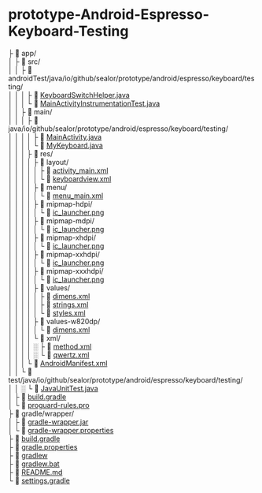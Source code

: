 # prototype-Android-Espresso-Keyboard-Testing

├ 📂 app/  
│ ├ 📂 src/  
│ │ ├ 📂 androidTest/java/io/github/sealor/prototype/android/espresso/keyboard/testing/  
│ │ │ ├ 📜 [KeyboardSwitchHelper.java](app/src/androidTest/java/io/github/sealor/prototype/android/espresso/keyboard/testing/KeyboardSwitchHelper.java)  
│ │ │ └ 📜 [MainActivityInstrumentationTest.java](app/src/androidTest/java/io/github/sealor/prototype/android/espresso/keyboard/testing/MainActivityInstrumentationTest.java)  
│ │ ├ 📂 main/  
│ │ │ ├ 📂 java/io/github/sealor/prototype/android/espresso/keyboard/testing/  
│ │ │ │ ├ 📜 [MainActivity.java](app/src/main/java/io/github/sealor/prototype/android/espresso/keyboard/testing/MainActivity.java)  
│ │ │ │ └ 📜 [MyKeyboard.java](app/src/main/java/io/github/sealor/prototype/android/espresso/keyboard/testing/MyKeyboard.java)  
│ │ │ ├ 📂 res/  
│ │ │ │ ├ 📂 layout/  
│ │ │ │ │ ├ 📜 [activity_main.xml](app/src/main/res/layout/activity_main.xml)  
│ │ │ │ │ └ 📜 [keyboardview.xml](app/src/main/res/layout/keyboardview.xml)  
│ │ │ │ ├ 📂 menu/  
│ │ │ │ │ └ 📜 [menu_main.xml](app/src/main/res/menu/menu_main.xml)  
│ │ │ │ ├ 📂 mipmap-hdpi/  
│ │ │ │ │ └ 📜 [ic_launcher.png](app/src/main/res/mipmap-hdpi/ic_launcher.png)  
│ │ │ │ ├ 📂 mipmap-mdpi/  
│ │ │ │ │ └ 📜 [ic_launcher.png](app/src/main/res/mipmap-mdpi/ic_launcher.png)  
│ │ │ │ ├ 📂 mipmap-xhdpi/  
│ │ │ │ │ └ 📜 [ic_launcher.png](app/src/main/res/mipmap-xhdpi/ic_launcher.png)  
│ │ │ │ ├ 📂 mipmap-xxhdpi/  
│ │ │ │ │ └ 📜 [ic_launcher.png](app/src/main/res/mipmap-xxhdpi/ic_launcher.png)  
│ │ │ │ ├ 📂 mipmap-xxxhdpi/  
│ │ │ │ │ └ 📜 [ic_launcher.png](app/src/main/res/mipmap-xxxhdpi/ic_launcher.png)  
│ │ │ │ ├ 📂 values/  
│ │ │ │ │ ├ 📜 [dimens.xml](app/src/main/res/values/dimens.xml)  
│ │ │ │ │ ├ 📜 [strings.xml](app/src/main/res/values/strings.xml)  
│ │ │ │ │ └ 📜 [styles.xml](app/src/main/res/values/styles.xml)  
│ │ │ │ ├ 📂 values-w820dp/  
│ │ │ │ │ └ 📜 [dimens.xml](app/src/main/res/values-w820dp/dimens.xml)  
│ │ │ │ └ 📂 xml/  
│ │ │ │ ░ ├ 📜 [method.xml](app/src/main/res/xml/method.xml)  
│ │ │ │ ░ └ 📜 [qwertz.xml](app/src/main/res/xml/qwertz.xml)  
│ │ │ └ 📜 [AndroidManifest.xml](app/src/main/AndroidManifest.xml)  
│ │ └ 📂 test/java/io/github/sealor/prototype/android/espresso/keyboard/testing/  
│ │ ░ └ 📜 [JavaUnitTest.java](app/src/test/java/io/github/sealor/prototype/android/espresso/keyboard/testing/JavaUnitTest.java)  
│ ├ 📜 [build.gradle](app/build.gradle)  
│ └ 📜 [proguard-rules.pro](app/proguard-rules.pro)  
├ 📂 gradle/wrapper/  
│ ├ 📜 [gradle-wrapper.jar](gradle/wrapper/gradle-wrapper.jar)  
│ └ 📜 [gradle-wrapper.properties](gradle/wrapper/gradle-wrapper.properties)  
├ 📜 [build.gradle](build.gradle)  
├ 📜 [gradle.properties](gradle.properties)  
├ 📜 [gradlew](gradlew)  
├ 📜 [gradlew.bat](gradlew.bat)  
├ 📜 [README.md](README.md)  
└ 📜 [settings.gradle](settings.gradle)  
